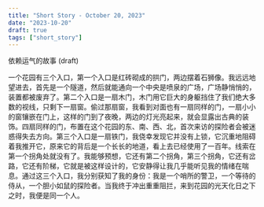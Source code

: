 ```yaml
---
title: "Short Story - October 20, 2023"
date: "2023-10-20"
draft: true
tags: ["short_story"]
---
```

依赖运气的故事 (draft)

一个花园有三个入口，第一个入口是红砖砌成的拱门，两边摆着石狮像。我远远地望进去，首先是一个隧道，然后就能通向一个中央是喷泉的广场，广场静悄悄的，装置都被废弃了。第二个入口是一扇木门，木门用它巨大的身躯挡住了我们绝大多数的视线，只剩下一扇窗。偷过那扇窗，我看到对面也有一扇同样的门，一扇小小的窗镶嵌在门上，这样的门到了夜晚，两边的灯光亮起来，就会显露出古典的装饰。四扇同样的门，布置在这个花园的东、南、西、北，首次来访的探险者会被迷惑得失去方向。第三个入口是一扇铁门，我侥幸发现它并没有上锁，它沉重地阻碍着我推开它，原来它的背后是一个长长的地道，看上去已经使用了一百年。线索在第一个拐角处就没有了。我能够预想，它还有第二个拐角，第三个拐角，它还有岔路，它还有阶梯，它就是被这样设计的，它安静得让我几乎能听见我的情绪在喘息。通过这三个入口，我分别获知了我的身份：我是一个哨所的警卫，一个等待的侍从，一个胆小如鼠的探险者。当我终于冲出重重阻拦，来到花园的光天化日之下之时，我便是同一个人。